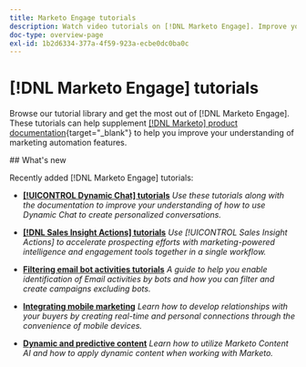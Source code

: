 ```yaml
---
title: Marketo Engage tutorials
description: Watch video tutorials on [!DNL Marketo Engage]. Improve your understanding of how to use marketing automation features and more.
doc-type: overview-page
exl-id: 1b2d6334-377a-4f59-923a-ecbe0dc0ba0c
---
```

# [!DNL Marketo Engage] tutorials

Browse our tutorial library and get the most out of [!DNL Marketo Engage]. These tutorials can help supplement [[!DNL Marketo] product documentation](https://experienceleague.adobe.com/docs/marketo/using/home.html){target="_blank"} to help you improve your understanding of marketing automation features. 

<div id="whats-new-section">
## What's new

Recently added [!DNL Marketo Engage] tutorials:

* **[[!UICONTROL Dynamic Chat]  tutorials](dynamic-chat/dynamic-chat-overview.md)**
    _Use these tutorials along with the documentation to improve your understanding of how to use Dynamic Chat to create personalized conversations._ 

* **[[!DNL Sales Insight Actions] tutorials](/help/sales-insight-actions/overview.md)**
   _Use [!UICONTROL Sales Insight Actions] to accelerate prospecting efforts with marketing-powered intelligence and engagement tools together in a single workflow._

* **[Filtering email bot activities tutorials](filtering-email-bot-activities/setup.md)**
    _A guide to help you enable identification of Email activities by bots and how you can filter and create campaigns excluding bots._

* **[Integrating mobile marketing](cross-channel-marketing/mobile-marketing-learn.md)**
    _Learn how to develop relationships with your buyers by creating real-time and personal connections through the convenience of mobile devices._

* **[Dynamic and predictive content](email-marketing/dynamic-and-predictive-content-learn.md)**
    _Learn how to utilize Marketo Content AI and how to apply dynamic content when working with Marketo._

</div>
<div id="recs-overview-body-1"></div>
<div id="recs-overview-body-2"></div>
<div id="recs-overview-body-3"></div>
<div id="recs-overview-body-4"></div>
<div id="recs-overview-body-5"></div>
<div id="recs-overview-body-6"></div>
